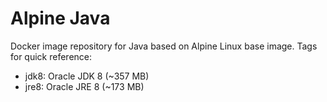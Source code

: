 # Alpine Java
Docker image repository for Java based on Alpine Linux base image. Tags for quick reference:

- jdk8: Oracle JDK 8 (~357 MB)
- jre8: Oracle JRE 8 (~173 MB)
